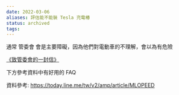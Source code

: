 ```yaml
---
date: 2022-03-06
aliases: 評估能不能裝 Tesla 充電椿
status: archived
tags: 
---
```


通常 管委會 會是主要障礙，因為他們對電動車的不理解，會以為有危險

 [《致管委會的一封信》](https://docs.google.com/document/d/1XuYxHsGyajByMujzUsFSu71dRFuhs6QFu3yjvs-8ajM/edit?usp=sharing)
 
下方參考資料中有好用的 FAQ

 資料參考: 
 https://today.line.me/tw/v2/amp/article/MLOPEED
 
